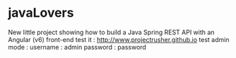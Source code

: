 # javaLovers
New little project showing how to build a Java Spring REST API with an Angular (v6) front-end
test it : http://www.projectrusher.github.io
test admin mode :
username : admin
password : password
